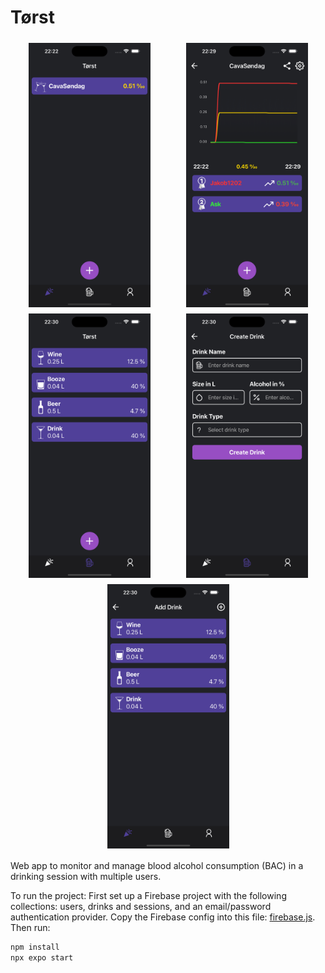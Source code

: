 # Tørst

<div style="display: flex; flex-wrap: wrap; justify-content: space-around;">
  <img src="https://github.com/Jakob1202/Torst/blob/main/assets/screenshots/screenshot1.png" width="195" height="auto" style="margin: 5px;">
  <img src="https://github.com/Jakob1202/Torst/blob/main/assets/screenshots/screenshot2.png" width="195" height="auto" style="margin: 5px;">
  <img src="https://github.com/Jakob1202/Torst/blob/main/assets/screenshots/screenshot3.png" width="195" height="auto" style="margin: 5px;">
  <img src="https://github.com/Jakob1202/Torst/blob/main/assets/screenshots/screenshot4.png" width="195" height="auto" style="margin: 5px;">
  <img src="https://github.com/Jakob1202/Torst/blob/main/assets/screenshots/screenshot5.png" width="195" height="auto" style="margin: 5px;">
</div>

Web app to monitor and manage blood alcohol consumption (BAC) in a drinking session with multiple users.

To run the project:
First set up a Firebase project with the following collections: users, drinks and sessions, and an email/password authentication provider. Copy the Firebase config into this file: [firebase.js](https://github.com/Jakob1202/Torst/tree/main/src/config/firebase.js). Then run:
```bash
npm install
npx expo start



